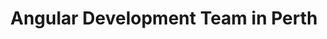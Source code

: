 ---
title: Angular Development Team in Perth
permalink: /landings/locations/perth/developer/angular
technology: Angular
location: Perth
---